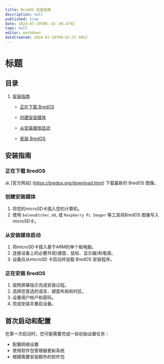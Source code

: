 ```yaml
---
title: BredOS 安装指南
description: null
published: true
date: 2024-07-19T00：43：06.679Z
tags: null
editor: markdown
dateCreated: 2024-07-19T00:42:37.505Z
---
```


# 标题

## 目录

1. [安装指南](#installation-guide)
   - [正在下载 BredOS](#downloading-breddos)

   - [创建安装媒体](#creating-the-installation-media)

   - [从安装媒体启动](#启动-从安装媒体启动)

   - [安装 BredOS](#installing-bredos)

## 安装指南

### 正在下载 BredOS

从 [官方网站] (https://bredos.org/download.html) 下载最新的 BredOS 图像。

### 创建安装媒体

1. 将您的microSD卡插入您的计算机。
2. 使用 `balenaEtcher`, `dd`, 或 `Raspberry Pi Imager` 等工具将BredOS 图像写入microSD卡。

### 从安装媒体启动

1. 将microSD卡插入基于ARM的单个板电脑。
2. 连接设备上的必要外观(键盘、鼠标、显示器)和电源。
3. 设备应从microSD 卡启动并加载 BredOS 安装程序。

### 正在安装 BredOS

1. 按照屏幕指示完成安装过程。
2. 选择您首选的语言、键盘布局和时区。
3. 设置用户帐户和密码。
4. 完成安装并重启设备。

## 首次启动和配置

在第一次启动时，您可能需要完成一些初始设置任务：

- 配置网络设置
- 使用软件包管理器更新系统
- 根据需要安装额外的软件包

